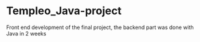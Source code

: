 # Templeo_Java-project
Front end development of the final project, the backend part was done with Java in 2 weeks
